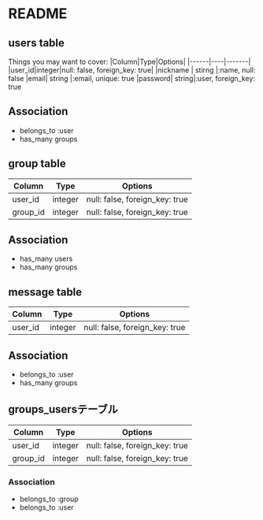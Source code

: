 # README

## users table

Things you may want to cover:
|Column|Type|Options|
|------|----|-------|
|user_id|integer|null: false, foreign_key: true|
|nickname | stirng |:name, null: false
|email| string |:email, unique: true
|password| string|:user, foreign_key: true

## Association
- belongs_to :user
- has_many groups



## group table

|Column|Type|Options|
|------|----|-------|
|user_id|integer|null: false, foreign_key: true|
|group_id|integer|null: false, foreign_key: true|
## Association
- has_many users
- has_many groups



## message table

|Column|Type|Options|
|------|----|-------|
|user_id|integer|null: false, foreign_key: true|
## Association
- belongs_to :user
- has_many groups

## groups_usersテーブル

|Column|Type|Options|
|------|----|-------|
|user_id|integer|null: false, foreign_key: true|
|group_id|integer|null: false, foreign_key: true|

### Association
- belongs_to :group
- belongs_to :user